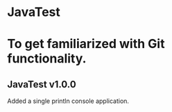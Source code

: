 # JavaTest
To get familiarized with Git functionality.
=============================================
JavaTest v1.0.0 
---------------
Added a single println console application.
